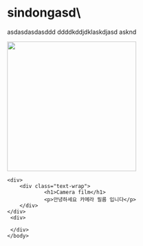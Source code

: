 # sindongasd\
asdasdasdasddd
ddddkddjdklaskdjasd
asknd<!doctype html>
<html>
    <head>
        <meta charset="utf-8">
        <title>HTML - www.donhjin.com</title>
        <link rel="stylesheet" href="css/style.css">
    </head>
    <body>
        <div class=" card">
            <img src="css/sample.jpg" alt="" width="300px" height="300px">
            <div>
                <img src=" " alt="">
            </div>
        </div>
     
    <div>
        <div class="text-wrap">
                <h1>Camera film</h1>
                <p>안녕하세요 카메라 필름 입니다</p>
        </div>
    </div>
     <div>
         
     </div>
    </body>
</html> 

